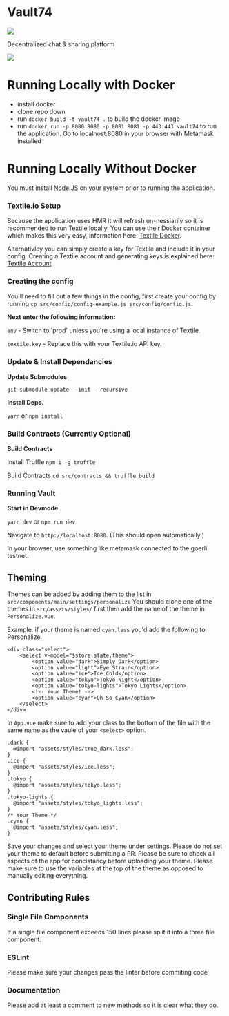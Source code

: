 # Vault74

![](https://ipfs.io/ipfs/QmW2Kbkx2APq8rmGDnGaMPZy4amTk4fzhrMiDq257h745J)

Decentralized chat & sharing platform


![](https://c.gitcoin.co/docs/8d49c129c59c3431b4127f521993eae2/unknown.png)


# Running Locally with Docker
- install docker
- clone repo down
- run `docker build -t vault74 .` to build the docker image
- run `docker run -p 8080:8080 -p 8081:8081 -p 443:443 vault74` to run the application. Go to localhost:8080 in your browser with Metamask installed


# Running Locally Without Docker

You must install [Node.JS](https://nodejs.org/en/download/) on your system prior to running the application. 

### Textile.io Setup
Because the application uses HMR it will refresh un-nessiarily so it is recommended to run Textile locally. 
You can use their Docker container which makes this very easy, information here: [Textile Docker](https://github.com/textileio/go-threads#running-threaddb).

Alternativley you can simply create a key for Textile and include it in your config. Creating a Textile account and generating keys is explained here: [Textile Account](https://docs.textile.io/hub/accounts/)

### Creating the config

You'll need to fill out a few things in the config, first create your config by running `cp src/config/config-example.js src/config/config.js`. 

**Next enter the following information:**

`env` - Switch to 'prod' unless you're using a local instance of Textile.

`textile.key` - Replace this with your Textile.io API key.

### Update & Install Dependancies

**Update Submodules**

`git submodule update --init --recursive`

**Install Deps.**

`yarn` or `npm install`

### Build Contracts (Currently Optional)

**Build Contracts**

Install Truffle `npm i -g truffle`

Build Contracts `cd src/contracts && truffle build`

### Running Vault

**Start in Devmode**

`yarn dev` or `npm run dev`

Navigate to `http://localhost:8080`. (This should open automatically.)

In your browser, use something like metamask connected to the goerli testnet.

## Theming

Themes can be added by adding them to the list in `src/components/main/settings/personalize`
You should clone one of the themes in `src/assets/styles/` first then add the name of the theme in `Personalize.vue`.

Example. if your theme is named `cyan.less` you'd add the following to Personalize.

```vue
<div class="select">
    <select v-model="$store.state.theme">
        <option value="dark">Simply Dark</option>
        <option value="light">Eye Strain</option>
        <option value="ice">Ice Cold</option>
        <option value="tokyo">Tokyo Night</option>
        <option value="tokyo-lights">Tokyo Lights</option>
        <!-- Your Theme! -->
        <option value="cyan">Oh So Cyan</option>
    </select>
</div>
```

In `App.vue` make sure to add your class to the bottom of the file with the same name as the vaule of your `<select>` option.

```less
.dark {
  @import "assets/styles/true_dark.less";
}
.ice {
  @import "assets/styles/ice.less";
}
.tokyo {
  @import "assets/styles/tokyo.less";
}
.tokyo-lights {
  @import "assets/styles/tokyo_lights.less";
}
/* Your Theme */
.cyan {
  @import "assets/styles/cyan.less";
}
```
Save your changes and select your theme under settings. Please do not set your theme to default before submitting a PR. Please be sure to check all aspects of the app for concistancy before uploading your theme. Please make sure to use the variables at the top of the theme as opposed to manually editing everything.

## Contributing Rules

### Single File Components
If a single file component exceeds 150 lines please split it into a three file component.

### ESLint
Please make sure your changes pass the linter before commiting code

### Documentation
Please add at least a comment to new methods so it is clear what they do.
